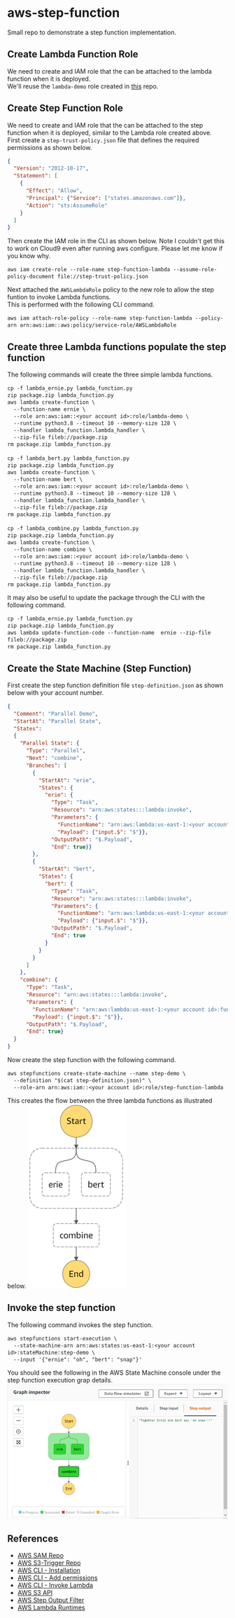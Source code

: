 # aws-step-function
Small repo to demonstrate a step function implementation.

## Create Lambda Function Role
We need to create and IAM role that the can be attached to the lambda function when it is deployed.   
We'll reuse the `lambda-demo` role created in [this](https://github.com/daniel-fudge/aws-s3-trigger) repo.  

## Create Step Function Role
We need to create and IAM role that the can be attached to the step function when it is deployed, similar to the Lambda role created above.   
First create a `step-trust-policy.json` file that defines the required permissions as shown below.
```json
{
  "Version": "2012-10-17",
  "Statement": [
    {
      "Effect": "Allow",
      "Principal": {"Service": ["states.amazonaws.com"]},
      "Action": "sts:AssumeRole"
    }
  ]
}
```
Then create the IAM role in the CLI as shown below. Note I couldn't get this to work on Cloud9 even after running aws 
configure. Please let me know if you know why.
```shell
aws iam create-role --role-name step-function-lambda --assume-role-policy-document file://step-trust-policy.json
```

Next attached the `AWSLambdaRole` policy to the new role to allow the step funtion to invoke Lambda functions.   
This is performed with the following CLI command.
```shell
aws iam attach-role-policy --role-name step-function-lambda --policy-arn arn:aws:iam::aws:policy/service-role/AWSLambdaRole
```


## Create three Lambda functions populate the step function 
The following commands will create the three simple lambda functions.
```shell
cp -f lambda_ernie.py lambda_function.py
zip package.zip lambda_function.py
aws lambda create-function \
  --function-name ernie \
  --role arn:aws:iam::<your account id>:role/lambda-demo \
  --runtime python3.8 --timeout 10 --memory-size 128 \
  --handler lambda_function.lambda_handler \
  --zip-file fileb://package.zip
rm package.zip lambda_function.py

cp -f lambda_bert.py lambda_function.py
zip package.zip lambda_function.py
aws lambda create-function \
  --function-name bert \
  --role arn:aws:iam::<your account id>:role/lambda-demo \
  --runtime python3.8 --timeout 10 --memory-size 128 \
  --handler lambda_function.lambda_handler \
  --zip-file fileb://package.zip
rm package.zip lambda_function.py

cp -f lambda_combine.py lambda_function.py
zip package.zip lambda_function.py
aws lambda create-function \
  --function-name combine \
  --role arn:aws:iam::<your account id>:role/lambda-demo \
  --runtime python3.8 --timeout 10 --memory-size 128 \
  --handler lambda_function.lambda_handler \
  --zip-file fileb://package.zip
rm package.zip lambda_function.py
```

It may also be useful to update the package through the CLI with the following command.
```shell
cp -f lambda_ernie.py lambda_function.py
zip package.zip lambda_function.py
aws lambda update-function-code --function-name  ernie --zip-file fileb://package.zip
rm package.zip lambda_function.py
```

## Create the State Machine (Step Function)
First create the step function definition file `step-definition.json` as shown below with your account number. 
```json
{
  "Comment": "Parallel Demo",
  "StartAt": "Parallel State",
  "States": 
  {
    "Parallel State": {
      "Type": "Parallel",
      "Next": "combine",
      "Branches": [
        {
          "StartAt": "erie",
          "States": {
            "erie": {
              "Type": "Task",
              "Resource": "arn:aws:states:::lambda:invoke",
              "Parameters": {
                "FunctionName": "arn:aws:lambda:us-east-1:<your account id>:function:ernie:$LATEST",
                "Payload": {"input.$": "$"}},
              "OutputPath": "$.Payload",
              "End": true}}
        },
        {
          "StartAt": "bert",
          "States": {
            "bert": {
              "Type": "Task",
              "Resource": "arn:aws:states:::lambda:invoke",
              "Parameters": {
                "FunctionName": "arn:aws:lambda:us-east-1:<your account id>:function:bert:$LATEST",
                "Payload": {"input.$": "$"}},
              "OutputPath": "$.Payload",
              "End": true
            }
          }
        }
      ]
    },
    "combine": {
      "Type": "Task",
      "Resource": "arn:aws:states:::lambda:invoke",
      "Parameters": {
        "FunctionName": "arn:aws:lambda:us-east-1:<your account id>:function:combine:$LATEST",
        "Payload": {"input.$": "$"}},
      "OutputPath": "$.Payload",
      "End": true}
  }
}
```
Now create the step function with the following command.
```shell
aws stepfunctions create-state-machine --name step-demo \
  --definition "$(cat step-definition.json)" \
  --role-arn arn:aws:iam::<your account id>:role/step-function-lambda
```
This creates the flow between the three lambda functions as illustrated below.
![step](stepfunctions_graph.png)


## Invoke the step function
The following command invokes the step function.
```shell
aws stepfunctions start-execution \
  --state-machine-arn arn:aws:states:us-east-1:<your account id>:stateMachine:step-demo \
  --input '{"ernie": "oh", "bert": "snap"}'
```
You should see the following in the AWS State Machine console under the step function execution grap details.
![step2](stepfunctions_output.png)

## References
- [AWS SAM Repo](https://github.com/daniel-fudge/aws-sam-test)
- [AWS S3-Trigger Repo](https://github.com/daniel-fudge/aws-s3-trigger)
- [AWS CLI - Installation](https://docs.aws.amazon.com/cli/latest/userguide/install-cliv2-linux.html)
- [AWS CLI - Add permissions](https://awscli.amazonaws.com/v2/documentation/api/latest/reference/lambda/add-permission.html)
- [AWS CLI - Invoke Lambda](https://docs.aws.amazon.com/cli/latest/reference/lambda/invoke.html#examples)
- [AWS S3 API](https://awscli.amazonaws.com/v2/documentation/api/latest/reference/s3api/put-bucket-notification-configuration.html)
- [AWS Step Output Filter](https://docs.aws.amazon.com/step-functions/latest/dg/input-output-example.html)
- [AWS Lambda Runtimes](https://docs.aws.amazon.com/lambda/latest/dg/lambda-runtimes.html)
